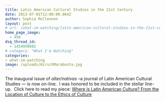 ```yaml
---
title: Latin American Cultural Studies in the 21st Century
date: 2013-07-01T12:00:00.864Z
author: Sophia McClennen
layout: post
# url: /what-im-watching/latin-american-cultural-studies-in-the-21st-century/
home_page_image:
  - 456
dsq_thread_id:
  - 1454958602
# category: "What I'm Watching"
categories: 
- what-im-watching
image: /uploads/HirschMarabunta.jpg
---
```


The inaugural issue of *alter/nativas* &#8211;a journal of Latin American Cultural Studies &#8212; is now on-line.  I was honored to be included in the stellar line-up.  Click here to read my piece: [Where is Latin American Culture? From the Location of Culture to the Ethics of Culture][1]

 [1]: https://alternativas.osu.edu/en/issues/autumn-2013/essays/where-is-latin-american-culture.html
